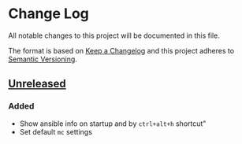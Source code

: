 # Change Log
All notable changes to this project will be documented in this file.

The format is based on [Keep a Changelog](http://keepachangelog.com/)
and this project adheres to [Semantic Versioning](http://semver.org/).

## [Unreleased]
### Added
 - Show ansible info on startup and by `ctrl+alt+h` shortcut"
 - Set default `mc` settings

[Unreleased]: https://github.com/InternetGuru/ansible/compare/master...dev
